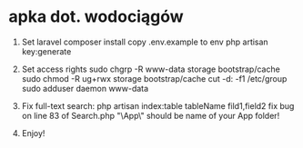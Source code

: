 # apka dot. wodociągów 

1. Set laravel
composer install
copy .env.example to env
php artisan key:generate

2. Set access rights
sudo chgrp -R www-data storage bootstrap/cache
sudo chmod -R ug+rwx storage bootstrap/cache
cut -d: -f1 /etc/group
sudo adduser daemon www-data

3. Fix full-text search:
php artisan index:table tableName fild1,field2
fix bug on line 83 of Search.php "\\App\\" should be name of your App folder!

4. Enjoy!